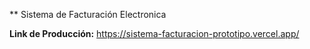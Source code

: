 ** Sistema de Facturación Electronica

**Link de Producción:** https://sistema-facturacion-prototipo.vercel.app/
